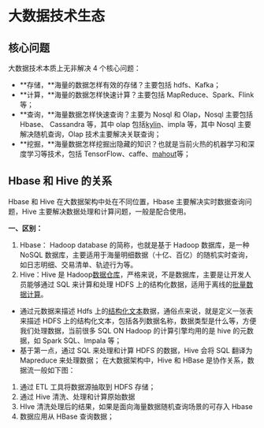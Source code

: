 # 大数据技术生态

## 核心问题

大数据技术本质上无非解决 4 个核心问题：

- **存储，**海量的数据怎样有效的存储？主要包括 hdfs、Kafka；
- **计算，**海量的数据怎样快速计算？主要包括 MapReduce、Spark、Flink 等；
- **查询，**海量数据怎样快速查询？主要为 Nosql 和 Olap，Nosql 主要包括 Hbase、 Cassandra 等，其中 olap 包括[kylin](https://www.zhihu.com/search?q=kylin&search_source=Entity&hybrid_search_source=Entity&hybrid_search_extra={"sourceType"%3A"answer"%2C"sourceId"%3A156227565})、impla 等，其中 Nosql 主要解决随机查询，Olap 技术主要解决关联查询；
- **挖掘，**海量数据怎样挖掘出隐藏的知识？也就是当前火热的机器学习和深度学习等技术，包括 TensorFlow、caffe、[mahout](https://www.zhihu.com/search?q=mahout&search_source=Entity&hybrid_search_source=Entity&hybrid_search_extra={"sourceType"%3A"answer"%2C"sourceId"%3A156227565})等；

## Hbase 和 Hive 的关系

Hbase 和 Hive 在大数据架构中处在不同位置，Hbase 主要解决实时数据查询问题，Hive 主要解决数据处理和计算问题，一般是配合使用。

**一、区别：**

1. Hbase： Hadoop database 的简称，也就是基于 Hadoop 数据库，是一种 NoSQL 数据库，主要适用于海量明细数据（十亿、百亿）的随机实时查询，如日志明细、交易清单、轨迹行为等。
2. Hive：Hive 是 Hadoop[数据仓库](https://www.zhihu.com/search?q=数据仓库&search_source=Entity&hybrid_search_source=Entity&hybrid_search_extra={"sourceType"%3A"answer"%2C"sourceId"%3A185664626})，严格来说，不是数据库，主要是让开发人员能够通过 SQL 来计算和处理 HDFS 上的结构化数据，适用于离线的[批量数据计算](https://www.zhihu.com/search?q=批量数据计算&search_source=Entity&hybrid_search_source=Entity&hybrid_search_extra={"sourceType"%3A"answer"%2C"sourceId"%3A185664626})。

- 通过元数据来描述 Hdfs 上的[结构化文本](https://www.zhihu.com/search?q=结构化文本&search_source=Entity&hybrid_search_source=Entity&hybrid_search_extra={"sourceType"%3A"answer"%2C"sourceId"%3A185664626})数据，通俗点来说，就是定义一张表来描述 HDFS 上的结构化文本，包括各列数据名称，数据类型是什么等，方便我们处理数据，当前很多 SQL ON Hadoop 的计算引擎均用的是 hive 的元数据，如 Spark SQL、Impala 等；
- 基于第一点，通过 SQL 来处理和计算 HDFS 的数据，Hive 会将 SQL 翻译为 Mapreduce 来处理数据；
  在大数据架构中，Hive 和 HBase 是协作关系，数据流一般如下图：

1. 通过 ETL 工具将数据源抽取到 HDFS 存储；
2. 通过 Hive 清洗、处理和计算原始数据
3. HIve 清洗处理后的结果，如果是面向海量数据随机查询场景的可存入 Hbase
4. 数据应用从 HBase 查询数据；
